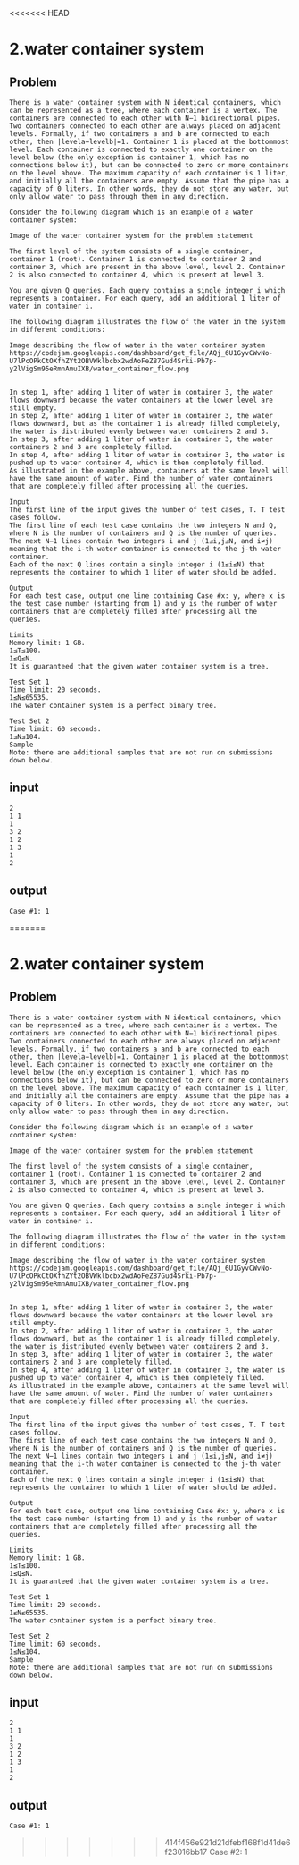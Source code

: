 <<<<<<< HEAD
# 2.water container system

## Problem
    There is a water container system with N identical containers, which can be represented as a tree, where each container is a vertex. The containers are connected to each other with N−1 bidirectional pipes. Two containers connected to each other are always placed on adjacent levels. Formally, if two containers a and b are connected to each other, then |levela−levelb|=1. Container 1 is placed at the bottommost level. Each container is connected to exactly one container on the level below (the only exception is container 1, which has no connections below it), but can be connected to zero or more containers on the level above. The maximum capacity of each container is 1 liter, and initially all the containers are empty. Assume that the pipe has a capacity of 0 liters. In other words, they do not store any water, but only allow water to pass through them in any direction.

    Consider the following diagram which is an example of a water container system:

    Image of the water container system for the problem statement

    The first level of the system consists of a single container, container 1 (root). Container 1 is connected to container 2 and container 3, which are present in the above level, level 2. Container 2 is also connected to container 4, which is present at level 3.

    You are given Q queries. Each query contains a single integer i which represents a container. For each query, add an additional 1 liter of water in container i.

    The following diagram illustrates the flow of the water in the system in different conditions:

    Image describing the flow of water in the water container system
    https://codejam.googleapis.com/dashboard/get_file/AQj_6U1GyvCWvNo-U7lPcOPkCtOXfhZYt2OBVWklbcbx2wdAoFeZ87Gud4Srki-Pb7p-y2lVigSm95eRmnAmuIXB/water_container_flow.png


    In step 1, after adding 1 liter of water in container 3, the water flows downward because the water containers at the lower level are still empty.
    In step 2, after adding 1 liter of water in container 3, the water flows downward, but as the container 1 is already filled completely, the water is distributed evenly between water containers 2 and 3.
    In step 3, after adding 1 liter of water in container 3, the water containers 2 and 3 are completely filled.
    In step 4, after adding 1 liter of water in container 3, the water is pushed up to water container 4, which is then completely filled.
    As illustrated in the example above, containers at the same level will have the same amount of water. Find the number of water containers that are completely filled after processing all the queries.

    Input
    The first line of the input gives the number of test cases, T. T test cases follow.
    The first line of each test case contains the two integers N and Q, where N is the number of containers and Q is the number of queries.
    The next N−1 lines contain two integers i and j (1≤i,j≤N, and i≠j) meaning that the i-th water container is connected to the j-th water container.
    Each of the next Q lines contain a single integer i (1≤i≤N) that represents the container to which 1 liter of water should be added.

    Output
    For each test case, output one line containing Case #x: y, where x is the test case number (starting from 1) and y is the number of water containers that are completely filled after processing all the queries.

    Limits
    Memory limit: 1 GB.
    1≤T≤100.
    1≤Q≤N.
    It is guaranteed that the given water container system is a tree.

    Test Set 1
    Time limit: 20 seconds.
    1≤N≤65535.
    The water container system is a perfect binary tree.

    Test Set 2
    Time limit: 60 seconds.
    1≤N≤104.
    Sample
    Note: there are additional samples that are not run on submissions down below.

## input

    2
    1 1
    1
    3 2
    1 2
    1 3
    1
    2

## output

    Case #1: 1
=======
# 2.water container system

## Problem
    There is a water container system with N identical containers, which can be represented as a tree, where each container is a vertex. The containers are connected to each other with N−1 bidirectional pipes. Two containers connected to each other are always placed on adjacent levels. Formally, if two containers a and b are connected to each other, then |levela−levelb|=1. Container 1 is placed at the bottommost level. Each container is connected to exactly one container on the level below (the only exception is container 1, which has no connections below it), but can be connected to zero or more containers on the level above. The maximum capacity of each container is 1 liter, and initially all the containers are empty. Assume that the pipe has a capacity of 0 liters. In other words, they do not store any water, but only allow water to pass through them in any direction.

    Consider the following diagram which is an example of a water container system:

    Image of the water container system for the problem statement

    The first level of the system consists of a single container, container 1 (root). Container 1 is connected to container 2 and container 3, which are present in the above level, level 2. Container 2 is also connected to container 4, which is present at level 3.

    You are given Q queries. Each query contains a single integer i which represents a container. For each query, add an additional 1 liter of water in container i.

    The following diagram illustrates the flow of the water in the system in different conditions:

    Image describing the flow of water in the water container system
    https://codejam.googleapis.com/dashboard/get_file/AQj_6U1GyvCWvNo-U7lPcOPkCtOXfhZYt2OBVWklbcbx2wdAoFeZ87Gud4Srki-Pb7p-y2lVigSm95eRmnAmuIXB/water_container_flow.png


    In step 1, after adding 1 liter of water in container 3, the water flows downward because the water containers at the lower level are still empty.
    In step 2, after adding 1 liter of water in container 3, the water flows downward, but as the container 1 is already filled completely, the water is distributed evenly between water containers 2 and 3.
    In step 3, after adding 1 liter of water in container 3, the water containers 2 and 3 are completely filled.
    In step 4, after adding 1 liter of water in container 3, the water is pushed up to water container 4, which is then completely filled.
    As illustrated in the example above, containers at the same level will have the same amount of water. Find the number of water containers that are completely filled after processing all the queries.

    Input
    The first line of the input gives the number of test cases, T. T test cases follow.
    The first line of each test case contains the two integers N and Q, where N is the number of containers and Q is the number of queries.
    The next N−1 lines contain two integers i and j (1≤i,j≤N, and i≠j) meaning that the i-th water container is connected to the j-th water container.
    Each of the next Q lines contain a single integer i (1≤i≤N) that represents the container to which 1 liter of water should be added.

    Output
    For each test case, output one line containing Case #x: y, where x is the test case number (starting from 1) and y is the number of water containers that are completely filled after processing all the queries.

    Limits
    Memory limit: 1 GB.
    1≤T≤100.
    1≤Q≤N.
    It is guaranteed that the given water container system is a tree.

    Test Set 1
    Time limit: 20 seconds.
    1≤N≤65535.
    The water container system is a perfect binary tree.

    Test Set 2
    Time limit: 60 seconds.
    1≤N≤104.
    Sample
    Note: there are additional samples that are not run on submissions down below.

## input

    2
    1 1
    1
    3 2
    1 2
    1 3
    1
    2

## output

    Case #1: 1
>>>>>>> 414f456e921d21dfebf168f1d41de6f23016bb17
    Case #2: 1